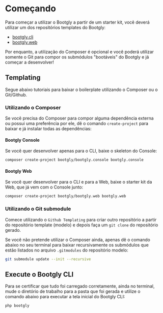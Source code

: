 # Começando

Para começar a utilizar o Bootgly a partir de um starter kit, você deverá utilizar um dos repositórios templates do Bootgly:

- [bootgly.cli](https://github.com/bootgly/bootgly.cli)
- [bootgly.web](https://github.com/bootgly/bootgly.web)

Por enquanto, a utilização do Composer é opcional e você poderá utilizar somente o Git para compor os submódulos "bootáveis" do Bootgly e já começar a desenvolver!

## Templating

Segue abaixo tutoriais para baixar o boilerplate utilizando o Composer ou o Git/Github.

### Utilizando o Composer

Se você precisa do Composer para compor alguma dependência externa ou possui uma preferência por ele, dê o comando `create-project` para baixar e já instalar todas as dependências:

#### Bootgly Console

Se você quer desenvolver apenas para o CLI, baixe o skeleton do Console:

```bash
composer create-project bootgly/bootgly.console bootgly.console
```

#### Bootgly Web

Se você quer desenvolver para o CLI e para a Web, baixe o starter kit da Web, que já vem com o Console junto:

```bash
composer create-project bootgly/bootgly.web bootgly.web
```

### Utilizando o Git submodule

Comece utilizando o `Github Templating` para criar outro repositório a partir do repositório template (modelo) e depois faça um `git clone` do repositório gerado.

Se você não pretende utilizar o Composer ainda, apenas dê o comando abaixo no seu terminal para baixar recursivamente os submódulos que estão listados no arquivo `.gitmodules` do repositório modelo:

```bash
git submodule update --init --recursive
```

## Execute o Bootgly CLI

Para se certificar que tudo foi carregado corretamente, ainda no terminal, mude o diretório de trabalho para a pasta que foi gerada e utilize o comando abaixo para executar a tela inicial do Bootgly CLI:

```bash
php bootgly
```
